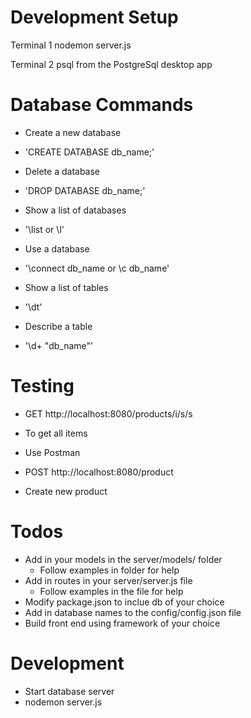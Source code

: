 # Development Setup

Terminal 1
  nodemon server.js

Terminal 2
  psql from the PostgreSql desktop app

# Database Commands

  - Create a new database
  - 'CREATE DATABASE db_name;'

  - Delete a database
  - 'DROP DATABASE db_name;'

  - Show a list of databases
  - '\list or \l'

  - Use a database
  - '\connect db_name or \c db_name'

  - Show a list of tables
  - '\dt'

  - Describe a table
  - '\d+ "db_name"'

# Testing

  - GET http://localhost:8080/products/i/s/s
  - To get all items

  - Use Postman
  - POST http://localhost:8080/product
  - Create new product

# Todos
  - Add in your models in the server/models/ folder
    - Follow examples in folder for help
  - Add in routes in your server/server.js file
    - Follow examples in the file for help
  - Modify package.json to inclue db of your choice
  - Add in database names to the config/config.json file
  - Build front end using framework of your choice

# Development
  - Start database server
  - nodemon server.js